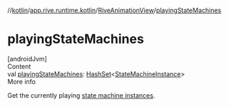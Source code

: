//[kotlin](../../../index.md)/[app.rive.runtime.kotlin](../index.md)/[RiveAnimationView](index.md)/[playingStateMachines](playing-state-machines.md)



# playingStateMachines  
[androidJvm]  
Content  
val [playingStateMachines](playing-state-machines.md): [HashSet](https://developer.android.com/reference/kotlin/java/util/HashSet.html)<[StateMachineInstance](../../app.rive.runtime.kotlin.core/-state-machine-instance/index.md)>  
More info  


Get the currently playing [state machine instances](../../app.rive.runtime.kotlin.core/-state-machine-instance/index.md).

  



